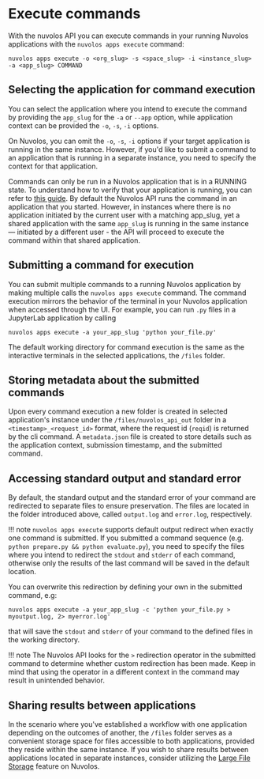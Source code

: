 # Execute commands

With the nuvolos API you can execute commands in your running Nuvolos applications with the `nuvolos apps execute` command:
```
nuvolos apps execute -o <org_slug> -s <space_slug> -i <instance_slug> -a <app_slug> COMMAND
```

## Selecting the application for command execution
You can select the application where you intend to execute the command by providing the `app_slug` for the `-a` or `--app` 
option, while application context can be provided the `-o`, `-s`, `-i` options.

On Nuvolos, you can omit the `-o`, `-s`, `-i` options if your target application is running in the same instance.
However, if you'd like to submit a command to an application that is running in a separate instance, you need to specify the context for that application.

Commands can only be run in a Nuvolos application that is in a RUNNING state. To understand how to verify that your application is running, 
you can refer to [this guide](list_running_applications.md). By default the Nuvolos API runs the command in an application that you started.
However, in instances where there is no application initiated by the current user with a matching app_slug, yet a shared application 
with the same `app_slug` is running in the same instance — initiated by a different user - the API will proceed to execute 
the command within that shared application. 

## Submitting a command for execution
You can submit multiple commands to a running Nuvolos application by making multiple calls the `nuvolos apps execute` command. 
The command execution mirrors the behavior of the terminal in your Nuvolos application when accessed through the UI.
For example, you can run `.py` files in a JupyterLab application by calling 
```
nuvolos apps execute -a your_app_slug 'python your_file.py'
```

The default working directory for command execution is the same as the interactive terminals in the selected applications, the `/files` folder.

## Storing metadata about the submitted commands
Upon every command execution a new folder is created in selected application's instance under the `/files/nuvolos_api_out` folder in a `<timestamp>_<request_id>` format,
where the request id (`reqid`) is returned by the cli command. A `metadata.json` file is created to store details 
such as the application context, submission timestamp, and the submitted command.

## Accessing standard output and standard error
By default, the standard output and the standard error of your command are redirected to separate files to ensure preservation.
The files are located in the folder introduced above, called `output.log` and `error.log`, respectively.

!!! note
    `nuvolos apps execute` supports default output redirect when exactly one command is submitted. If you submitted a command sequence
    (e.g. `python prepare.py && python evaluate.py`), you need to specify the files where you intend to redirect the `stdout` and `stderr`
    of each command, otherwise only the results of the last command will be saved in the default location.

You can overwrite this redirection by defining your own in the submitted command, e.g:
```
nuvolos apps execute -a your_app_slug -c 'python your_file.py > myoutput.log, 2> myerror.log'
```
that will save the `stdout` and `stderr` of your command to the defined files in the working directory.

!!! note 
    The Nuvolos API looks for the `>` redirection operator in the submitted command to determine whether custom redirection has 
    been made. Keep in mind that using the operator in a different context in the command may result in unintended behavior.

## Sharing results between applications
In the scenario where you've established a workflow with one application depending on the outcomes of another, the `/files` folder 
serves as a convenient storage space for files accessible to both applications, provided they reside within the same instance. 
If you wish to share results between applications located in separate instances, consider utilizing the [Large File Storage](https://docs.nuvolos.cloud/features/file-system-and-storage/large-file-storage)
feature on Nuvolos.